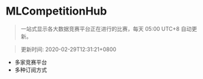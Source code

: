 # MLCompetitionHub

> 一站式显示各大数据竞赛平台正在进行的比赛，每天 05:00 UTC+8 自动更新。
  
> 更新时间: 2020-02-29T12:31:21+0800 

* 多家竞赛平台
* 多种订阅方式